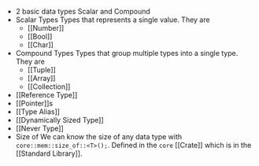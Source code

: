 - 2 basic data types
  Scalar and Compound
- Scalar Types
  Types that represents a single value. They are
  * [[Number]]
  * [[Bool]]
  * [[Char]]
- Compound Types
  Types that group multiple types into a single type. They are
  * [[Tuple]]
  * [[Array]]
  * [[Collection]]
- [[Reference Type]]
- [[Pointer]]s
- [[Type Alias]]
- [[Dynamically Sized Type]]
- [[Never Type]]
- Size of
  We can know the size of any data type with ``core::mem::size_of::<T>();``.
  Defined in the ``core`` [[Crate]] which is in the [[Standard Library]].
